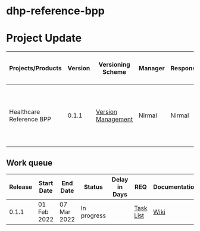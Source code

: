 # dhp-reference-bpp

# Project Update

|Projects/Products|Version|Versioning Scheme|Manager|Responsible|Accountable|Consulted|Informed|Last update|Last updated date|Next upcoming release date
|-----------------|-------|-----------------|-------|-----------|-----------|---------|--------|-----------|-----------------|--------------------------
|Healthcare Reference BPP|0.1.1|[Version Management](https://docs.google.com/document/d/1HjXV4W2STirMUa2_L8bGWB0ORn9SeYRvJSyUPbntbXY/edit#heading=h.b06d3jp4draa)|Nirmal|Nirmal|DHP Working Group|DHP Community, Enterprise Minds|General Public|Adapting reference BPP for healthcare with Magento application modifications|14 Feb 2022|07 Mar 2022

## Work queue
|Release|Start Date|End Date|Status|Delay in Days|REQ|Documentation|Code|Logs
|-------|----------|--------|------|-------------|---|-------------|----|----
|0.1.1 |01 Feb 2022|07 Mar 2022|In progress| |[Task List](https://github.com/beckn/dhp-reference-bpp/issues?q=milestone%3A0.1.1+)|[Wiki](https://github.com/beckn/dhp-reference-bpp/wiki)|[Codebase](https://github.com/beckn/dhp-reference-bpp)|[Logs](https://github.com/beckn/dhp-reference-bpp/commits/main)
